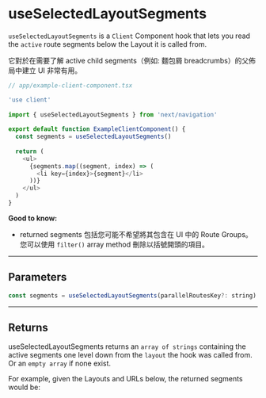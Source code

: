 # useSelectedLayoutSegments

`useSelectedLayoutSegments` is a `Client` Component hook that lets you read the `active` route segments below the Layout it is called from.

它對於在需要了解 active child segments（例如: 麵包屑 breadcrumbs）的父佈局中建立 UI 非常有用。

```js
// app/example-client-component.tsx

'use client'
 
import { useSelectedLayoutSegments } from 'next/navigation'
 
export default function ExampleClientComponent() {
  const segments = useSelectedLayoutSegments()
 
  return (
    <ul>
      {segments.map((segment, index) => (
        <li key={index}>{segment}</li>
      ))}
    </ul>
  )
}

```

**Good to know:**
- returned segments 包括您可能不希望將其包含在 UI 中的 Route Groups。您可以使用 `filter()` array method 刪除以括號開頭的項目。

--- 

## Parameters

```js
const segments = useSelectedLayoutSegments(parallelRoutesKey?: string)
```

---

## Returns
useSelectedLayoutSegments returns an `array of strings` containing the active segments one level down from the `layout` the hook was called from. Or an `empty array` if none exist.

For example, given the Layouts and URLs below, the returned segments would be:





















